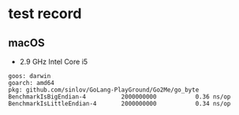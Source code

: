 # test record


## macOS

- 2.9 GHz Intel Core i5

```log
goos: darwin
goarch: amd64
pkg: github.com/sinlov/GoLang-PlayGround/Go2Me/go_byte
BenchmarkIsBigEndian-4      	2000000000	         0.36 ns/op
BenchmarkIsLittleEndian-4   	2000000000	         0.34 ns/op
```